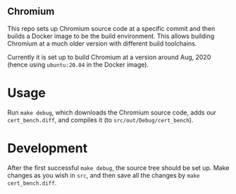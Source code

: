 Chromium
---

This repo sets up Chromium source code at a specific commit and then
builds a Docker image to be the build environment. This allows building
Chromium at a much older version with different build toolchains.

Currently it is set up to build Chromium at a version around Aug, 2020
(hence using `ubuntu:20.04` in the Docker image).

# Usage

Run `make debug`, which downloads the Chromium source code, adds our `cert_bench.diff`,
and compiles it (to `src/out/Debug/cert_bench`).

# Development

After the first successful `make debug`, the source tree should be set up.
Make changes as you wish in `src`, and then save all the changes by `make cert_bench.diff`.
